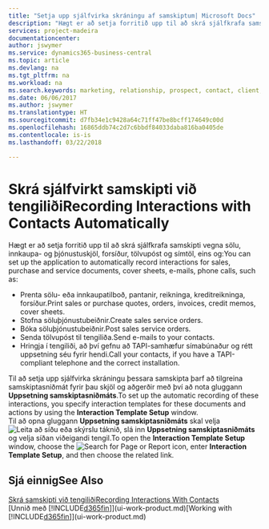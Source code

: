 ```yaml
---
title: "Setja upp sjálfvirka skráningu af samskiptum| Microsoft Docs"
description: "Hægt er að setja forritið upp til að skrá sjálfkrafa samskipti við viðskiptavini eða biðlara, t.d. dæmis vegna sölu, innkaupa- og þjónustuskjöl og símtöl."
services: project-madeira
documentationcenter: 
author: jswymer
ms.service: dynamics365-business-central
ms.topic: article
ms.devlang: na
ms.tgt_pltfrm: na
ms.workload: na
ms.search.keywords: marketing, relationship, prospect, contact, client, customer
ms.date: 06/06/2017
ms.author: jswymer
ms.translationtype: HT
ms.sourcegitcommit: d7fb34e1c9428a64c71ff47be8bcff174649c00d
ms.openlocfilehash: 16865ddb74c2d7c6bbdf84033daba816ba0405de
ms.contentlocale: is-is
ms.lasthandoff: 03/22/2018

---
```

# <a name="recording-interactions-with-contacts-automatically"></a><span data-ttu-id="63490-103">Skrá sjálfvirkt samskipti við tengiliði</span><span class="sxs-lookup"><span data-stu-id="63490-103">Recording Interactions with Contacts Automatically</span></span>
<span data-ttu-id="63490-104">Hægt er að setja forritið upp til að skrá sjálfkrafa samskipti vegna sölu, innkaupa- og þjónustuskjöl, forsíður, tölvupóst og símtöl, eins og:</span><span class="sxs-lookup"><span data-stu-id="63490-104">You can set up the application to automatically record interactions for sales, purchase and service documents, cover sheets, e-mails, phone calls, such as:</span></span>

* <span data-ttu-id="63490-105">Prenta sölu- eða innkaupatilboð, pantanir, reikninga, kreditreikninga, forsíður.</span><span class="sxs-lookup"><span data-stu-id="63490-105">Print sales or purchase quotes, orders, invoices, credit memos, cover sheets.</span></span>
* <span data-ttu-id="63490-106">Stofna söluþjónustubeiðnir.</span><span class="sxs-lookup"><span data-stu-id="63490-106">Create sales service orders.</span></span>
* <span data-ttu-id="63490-107">Bóka söluþjónustubeiðnir.</span><span class="sxs-lookup"><span data-stu-id="63490-107">Post sales service orders.</span></span>
* <span data-ttu-id="63490-108">Senda tölvupóst til tengiliða.</span><span class="sxs-lookup"><span data-stu-id="63490-108">Send e-mails to your contacts.</span></span>
* <span data-ttu-id="63490-109">Hringja í tengiliði, að því gefnu að TAPI-samhæfur símabúnaður og rétt uppsetning séu fyrir hendi.</span><span class="sxs-lookup"><span data-stu-id="63490-109">Call your contacts, if you have a TAPI-compliant telephone and the correct installation.</span></span>

<span data-ttu-id="63490-110">Til að setja upp sjálfvirka skráningu þessara samskipta þarf að tilgreina samskiptasniðmát fyrir þau skjöl og aðgerðir með því að nota gluggann **Uppsetning samskiptasniðmáts**.</span><span class="sxs-lookup"><span data-stu-id="63490-110">To set up the automatic recording of these interactions, you specify interaction templates for these documents and actions by using the **Interaction Template Setup** window.</span></span>  
<span data-ttu-id="63490-111">Til að opna gluggann **Uppsetning samskiptasniðmáts** skal velja ![Leita að síðu eða skýrslu](media/ui-search/search_small.png "Leita að síðu eða skýrslu tákn") táknið, slá inn **Uppsetning samskiptasniðmáts** og velja síðan viðeigandi tengil.</span><span class="sxs-lookup"><span data-stu-id="63490-111">To open the **Interaction Template Setup** window, choose the ![Search for Page or Report](media/ui-search/search_small.png "Search for Page or Report icon") icon, enter **Interaction Template Setup**, and then choose the related link.</span></span>

## <a name="see-also"></a><span data-ttu-id="63490-112">Sjá einnig</span><span class="sxs-lookup"><span data-stu-id="63490-112">See Also</span></span>
[<span data-ttu-id="63490-113">Skrá samskipti við tengiliði</span><span class="sxs-lookup"><span data-stu-id="63490-113">Recording Interactions With Contacts</span></span>](marketing-interactions.md)  
<span data-ttu-id="63490-114">[Unnið með [!INCLUDE[d365fin](includes/d365fin_md.md)]](ui-work-product.md)</span><span class="sxs-lookup"><span data-stu-id="63490-114">[Working with [!INCLUDE[d365fin](includes/d365fin_md.md)]](ui-work-product.md)</span></span>  


